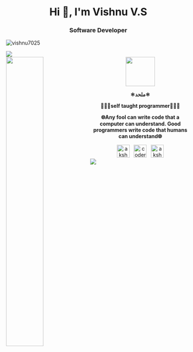 <h1 align="center">Hi 👋, I'm Vishnu V.S</h1>
<h3 align="center">Software Developer</h3>

<div align="center">
<p align="left"> <img src="https://komarev.com/ghpvc/?username=vishnu7025&label=Profile%20views&color=0e75b6&style=flat" alt="vishnu7025" /> </p>
</div>

<img src="https://user-images.githubusercontent.com/73097560/115834477-dbab4500-a447-11eb-908a-139a6edaec5c.gif">
<div>
  <img src="https://raw.githubusercontent.com/akshayitzme/akshayitzme/master/images/code.gif" width="45%" align="left">
  <div align="center">
    <img src="https://media.giphy.com/media/TEnXkcsHrP4YedChhA/giphy.gif" width="80" height="80" frameBorder="0" class="giphy-embed" allowFullScreen></img>
    <p><b>⚛ملحد⚛</b></p>
    <p><b>👨🏻‍💻self taught programmer👨🏻‍💻</b></p>
    <p><b>🌐Any fool can write code that a computer can understand.
      Good programmers write code that humans can understand🌐</b></p>
  </div>
        <div align="center">
    <a href="https://www.linkedin.com/in/vishnu-vs7025" target="_blank"><img src="https://www.freepnglogos.com/uploads/linkedin-basic-round-social-logo-png-13.png" width="35px" alt="akshayitzme - linkedin"/></a>
    &nbsp;&nbsp;<a href="https://web.telegram.org/k/" target="_blank"><img src="https://pnggrid.com/wp-content/uploads/2021/04/telegram-logo-circle-1024x1024.png" width="35px" alt="coderitzme - telegram"/></a>
	  &nbsp;&nbsp;<a href="https://www.instagram.com/vishnu_v.s___/" target="_blank"><img src="https://pnggrid.com/wp-content/uploads/2021/05/Instagram-Logo-1024x982.png" width="35px" alt="akshayitzme - instagram"/></a>
  </div>
</div>
</div>
<img src="https://user-images.githubusercontent.com/73097560/115834477-dbab4500-a447-11eb-908a-139a6edaec5c.gif">
